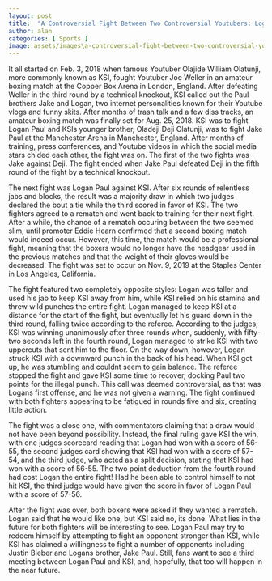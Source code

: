 ```yaml
---
layout: post
title:  "A Controversial Fight Between Two Controversial Youtubers: Logan Paul vs KSI II"
author: alan
categories: [ Sports ]
image: assets/images\a-controversial-fight-between-two-controversial-youtubers-logan-paul-vs-ksi-ii.jpg
---
```


It all started on Feb. 3, 2018 when famous Youtuber Olajide William Olatunji, more commonly known as KSI, fought Youtuber Joe Weller in an amateur boxing match at the Copper Box Arena in London, England. After defeating Weller in the third round by a technical knockout, KSI called out the Paul brothers Jake and Logan, two internet personalities known for their Youtube vlogs and funny skits. 
After months of trash talk and a few diss tracks, an amateur boxing match was finally set for Aug. 25, 2018. KSI was to fight Logan Paul and KSIs younger brother, Oladeji Deji Olatunji, was to fight Jake Paul at the Manchester Arena in Manchester, England. After months of training, press conferences, and Youtube videos in which the social media stars chided each other, the fight was on. The first of the two fights was Jake against Deji. The fight ended when Jake Paul defeated Deji in the fifth round of the fight by a technical knockout. 
 
The next fight was Logan Paul against KSI. After six rounds of relentless jabs and blocks, the result was a majority draw in which two judges declared the bout a tie while the third scored in favor of KSI. The two fighters agreed to a rematch and went back to training for their next fight.
After a while, the chance of a rematch occuring between the two seemed slim, until promoter Eddie Hearn confirmed that a second boxing match would indeed occur. However, this time, the match would be a professional fight, meaning that the boxers would no longer have the headgear used in the previous matches and that the weight of their gloves would be decreased. The fight was set to occur on Nov. 9, 2019 at the Staples Center in Los Angeles, California. 
 
 
The fight featured two completely opposite styles: Logan was taller and used his jab to keep KSI away from him, while KSI relied on his stamina and threw wild punches the entire fight. Logan managed to keep KSI at a distance for the start of the fight, but eventually let his guard down in the third round, falling twice according to the referee. According to the judges, KSI was winning unanimously after three rounds when, suddenly, with fifty-two seconds left in the fourth round, Logan managed to strike KSI with two uppercuts that sent him to the floor. On the way down, however, Logan struck KSI with a downward punch in the back of his head. When KSI got up, he was stumbling and couldnt seem to gain balance. The referee stopped the fight and gave KSI some time to recover, docking Paul two points for the illegal punch. This call was deemed controversial, as that was Logans first offense, and he was not given a warning. The fight continued with both fighters appearing to be fatigued in rounds five and six, creating little action. 
 
The fight was a close one, with commentators claiming that a draw would not have been beyond possibility. Instead, the final ruling gave KSI the win, with one judges scorecard reading that Logan had won with a score of 56-55, the second judges card showing that KSI had won with a score of 57-54, and the third judge, who acted as a split decision, stating that KSI had won with a score of 56-55. The two point deduction from the fourth round had cost Logan the entire fight! Had he been able to control himself to not hit KSI, the third judge would have given the score in favor of Logan Paul with a score of 57-56.
 
After the fight was over, both boxers were asked if they wanted a rematch. Logan said that he would like one, but KSI said no, its done. What lies in the future for both fighters will be interesting to see. Logan Paul may try to redeem himself by attempting to fight an opponent stronger than KSI, while KSI has claimed a willingness to fight a number of opponents including  Justin Bieber and Logans brother, Jake PauI. Still, fans want to see a third meeting between Logan Paul and KSI, and, hopefully, that too will happen in the near future.
 


